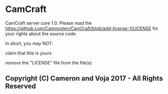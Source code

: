 # CamCraft

CamCraft server core 1.0. Please read the https://github.com/Camnooten/CamCraft/blob/add-license-1/LICENSE for your rights about the source code. 

In short, you may NOT: 

claim that this is yours

remove the "LICENSE" file from the file(s)

## Copyright (C) Cameron and Voja 2017 - All Rights Reserved

